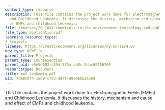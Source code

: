 ```yaml
---
content_type: resource
description: This file contains the project work done for Electromagnetic Fields (EMFs)
  and Childhood Leukemia. It discusses the history, mechanism and cause and effect
  of EMFs and childhood leukemia.
file: /courses/20-104j-chemicals-in-the-environment-toxicology-and-public-health-be-104j-spring-2005/7de0c0f41ed9c7d3dd7f490d66b26384_emf_leukemia.pdf
file_type: application/pdf
learning_resource_types:
- Projects
license: https://creativecommons.org/licenses/by-nc-sa/4.0/
ocw_type: OCWFile
parent_title: Projects
parent_type: CourseSection
parent_uid: e0e5e093-c59d-575a-ab8c-2dac69136760
resourcetype: Document
title: emf_leukemia.pdf
uid: 7de0c0f4-1ed9-c7d3-dd7f-490d66b26384
---
```

This file contains the project work done for Electromagnetic Fields (EMFs) and Childhood Leukemia. It discusses the history, mechanism and cause and effect of EMFs and childhood leukemia.